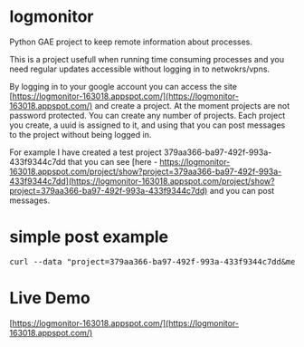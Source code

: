 # logmonitor
Python GAE project to keep remote information about processes.

This is a project usefull when running time consuming processes and you need regular updates accessible without logging in to netwokrs/vpns.

By logging in to your google account you can access the site [https://logmonitor-163018.appspot.com/](https://logmonitor-163018.appspot.com/) and create a project. At the moment projects are not password protected. You can create any number of 
projects. Each project you create, a uuid is assigned to it, and using that you can post messages to the project without being logged in.


For example I have created a test project 379aa366-ba97-492f-993a-433f9344c7dd that you can see [here - https://logmonitor-163018.appspot.com/project/show?project=379aa366-ba97-492f-993a-433f9344c7dd](https://logmonitor-163018.appspot.com/project/show?project=379aa366-ba97-492f-993a-433f9344c7dd) and you can post messages.

# simple post example
<pre>
curl --data "project=379aa366-ba97-492f-993a-433f9344c7dd&message=test&entry_type=info" https://logmonitor-163018.appspot.com/entry/create
</pre>


# Live Demo
[https://logmonitor-163018.appspot.com/](https://logmonitor-163018.appspot.com/)
